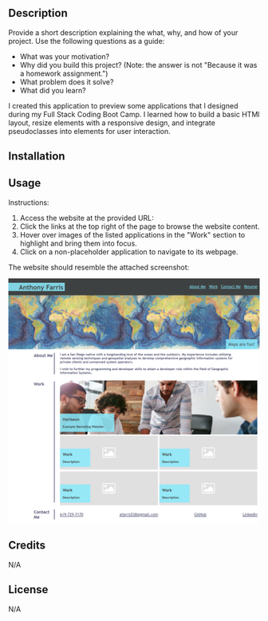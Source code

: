 # <My Portfolio>

## Description

Provide a short description explaining the what, why, and how of your project. Use the following questions as a guide:

- What was your motivation?
- Why did you build this project? (Note: the answer is not "Because it was a homework assignment.")
- What problem does it solve?
- What did you learn?

I created this application to preview some applications that I designed during my Full Stack Coding Boot Camp. I learned how to build a basic HTMl layout, resize elements with a responsive design, and integrate pseudoclasses into elements for user interaction.  

## Installation

## Usage

Instructions: 
1. Access the website at the provided URL: 
2. Click the links at the top right of the page to browse the website content.
3. Hover over images of the listed applications in the "Work" section to highlight and bring them into focus. 
4. Click on a non-placeholder application to navigate to its webpage. 

The website should resemble the attached screenshot:

![Portfolio Screenshot](assets/images/Portfolio.png)

## Credits

N/A

## License

N/A